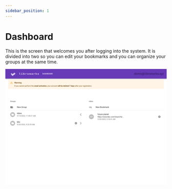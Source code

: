```yaml
---
sidebar_position: 1
---
```


# Dashboard

This is the screen that welcomes you after logging into the system. It is divided into two so you can edit your bookmarks and you can organize your groups at the same time.

![dashboard](./img/dashboard.png)
